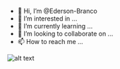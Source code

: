 - 👋 Hi, I’m @Ederson-Branco
- 👀 I’m interested in ...
- 🌱 I’m currently learning ...
- 💞️ I’m looking to collaborate on ...
- 📫 How to reach me ...

![alt text](https://drive.google.com/drive/folders/1FjRMd53TJJF9IF_3rBtdrM8MZnfW2eOe/capa.png)
